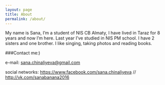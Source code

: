 ```yaml
---
layout: page
title: About
permalink: /about/
---
```


My name is Sana, I’m a student of NIS CB Almaty, I have lived in Taraz for 8 years and now I’m here. Last year I’ve studied in NIS PM school. I have 2 sisters and one brother. I like singing, taking photos and reading books.

###Contact me:)

e-mail: sana.chinaliyeva@gmail.com

social networks: https://www.facebook.com/sana.chinaliyeva // http://vk.com/sanabanana2016
